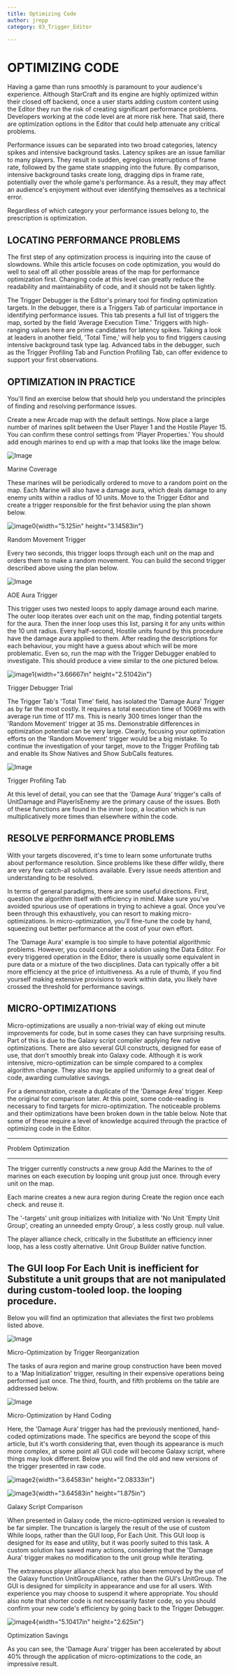 ```yaml
---
title: Optimizing Code
author: jrepp
category: 03_Trigger_Editor

---
```

OPTIMIZING CODE
===============

Having a game than runs smoothly is paramount to your audience's
experience. Although StarCraft and its engine are highly optimized
within their closed off backend, once a user starts adding custom
content using the Editor they run the risk of creating significant
performance problems. Developers working at the code level are at more
risk here. That said, there are optimization options in the Editor that
could help attenuate any critical problems.

Performance issues can be separated into two broad categories, latency
spikes and intensive background tasks. Latency spikes are an issue
familiar to many players. They result in sudden, egregious interruptions
of frame rate, followed by the game state snapping into the future. By
comparison, intensive background tasks create long, dragging dips in
frame rate, potentially over the whole game's performance. As a result,
they may affect an audience's enjoyment without ever identifying
themselves as a technical error.

Regardless of which category your performance issues belong to, the
prescription is optimization.

LOCATING PERFORMANCE PROBLEMS
-----------------------------

The first step of any optimization process is inquiring into the cause
of slowdowns. While this article focuses on code optimization, you would
do well to seal off all other possible areas of the map for performance
optimization first. Changing code at this level can greatly reduce the
readability and maintainability of code, and it should not be taken
lightly.

The Trigger Debugger is the Editor's primary tool for finding
optimization targets. In the debugger, there is a Triggers Tab of
particular importance in identifying performance issues. This tab
presents a full list of triggers the map, sorted by the field 'Average
Execution Time.' Triggers with high-ranging values here are prime
candidates for latency spikes. Taking a look at leaders in another
field, 'Total Time,' will help you to find triggers causing intensive
background task type lag. Advanced tabs in the debugger, such as the
Trigger Profiling Tab and Function Profiling Tab, can offer evidence to
support your first observations.

OPTIMIZATION IN PRACTICE
------------------------

You'll find an exercise below that should help you understand the
principles of finding and resolving performance issues.

Create a new Arcade map with the default settings. Now place a large
number of marines split between the User Player 1 and the Hostile Player
15. You can confirm these control settings from 'Player Properties.' You
should add enough marines to end up with a map that looks like the image
below.

![Image](./056_Optimizing_Code/image1.png)

Marine Coverage

These marines will be periodically ordered to move to a random point on
the map. Each Marine will also have a damage aura, which deals damage to
any enemy units within a radius of 10 units. Move to the Trigger Editor
and create a trigger responsible for the first behavior using the plan
shown below.

![image0](./056_Optimizing_Code/image2.png){width="5.125in"
height="3.14583in"}

Random Movement Trigger

Every two seconds, this trigger loops through each unit on the map and
orders them to make a random movement. You can build the second trigger
described above using the plan below.

![Image](./056_Optimizing_Code/image3.png)

AOE Aura Trigger

This trigger uses two nested loops to apply damage around each marine.
The outer loop iterates over each unit on the map, finding potential
targets for the aura. Then the inner loop uses this list, parsing it for
any units within the 10 unit radius. Every half-second, Hostile units
found by this procedure have the damage aura applied to them. After
reading the descriptions for each behaviour, you might have a guess
about which will be more problematic. Even so, run the map with the
Trigger Debugger enabled to investigate. This should produce a view
similar to the one pictured below.

![image1](./056_Optimizing_Code/image4.png){width="3.66667in"
height="2.51042in"}

Trigger Debugger Trial

The Trigger Tab's 'Total Time' field, has isolated the 'Damage Aura'
Trigger as by far the most costly. It requires a total execution time of
10069 ms with average run time of 117 ms. This is nearly 300 times
longer than the 'Random Movement' trigger at 35 ms. Demonstrable
differences in optimization potential can be very large. Clearly,
focusing your optimization efforts on the 'Random Movement' trigger
would be a big mistake. To continue the investigation of your target,
move to the Trigger Profiling tab and enable its Show Natives and Show
SubCalls features.

![Image](./056_Optimizing_Code/image5.png)

Trigger Profiling Tab

At this level of detail, you can see that the 'Damage Aura' trigger's
calls of UnitDamage and PlayerIsEnemy are the primary cause of the
issues. Both of these functions are found in the inner loop, a location
which is run multiplicatively more times than elsewhere within the code.

RESOLVE PERFORMANCE PROBLEMS
----------------------------

With your targets discovered, it's time to learn some unfortunate truths
about performance resolution. Since problems like these differ wildly,
there are very few catch-all solutions available. Every issue needs
attention and understanding to be resolved.

In terms of general paradigms, there are some useful directions. First,
question the algorithm itself with efficiency in mind. Make sure you've
avoided spurious use of operations in trying to achieve a goal. Once
you've been through this exhaustively, you can resort to making
micro-optimizations. In micro-optimization, you'll fine-tune the code by
hand, squeezing out better performance at the cost of your own effort.

The 'Damage Aura' example is too simple to have potential algorithmic
problems. However, you could consider a solution using the Data Editor.
For every triggered operation in the Editor, there is usually some
equivalent in pure data or a mixture of the two disciplines. Data can
typically offer a bit more efficiency at the price of intuitiveness. As
a rule of thumb, if you find yourself making extensive provisions to
work within data, you likely have crossed the threshold for performance
savings.

MICRO-OPTIMIZATIONS
-------------------

Micro-optimizations are usually a non-trivial way of eking out minute
improvements for code, but in some cases they can have surprising
results. Part of this is due to the Galaxy script compiler applying few
native optimizations. There are also several GUI constructs, designed
for ease of use, that don't smoothly break into Galaxy code. Although it
is work intensive, micro-optimization can be simple compared to a
complex algorithm change. They also may be applied uniformly to a great
deal of code, awarding cumulative savings.

For a demonstration, create a duplicate of the 'Damage Area' trigger.
Keep the original for comparison later. At this point, some code-reading
is necessary to find targets for micro-optimization. The noticeable
problems and their optimizations have been broken down in the table
below. Note that some of these require a level of knowledge acquired
through the practice of optimizing code in the Editor.

  -----------------------------------------------------------------------
  Problem                                        Optimization
  ---------------------------------------------- ------------------------
  The trigger currently constructs a new group   Add the Marines to the
  of marines on each execution by looping        unit group just once.
  through every unit on the map.                 

  Each marine creates a new aura region during   Create the region once
  each check.                                    and reuse it.

  The '-targets' unit group initializes with     Initialize with 'No Unit
  'Empty Unit Group', creating an unneeded empty Group', a less costly
  group.                                         null value.

  The player alliance check, critically in the   Substitute an efficiency
  inner loop, has a less costly alternative.     Unit Group Builder
                                                 native function.

  The GUI loop For Each Unit is inefficient for  Substitute a
  unit groups that are not manipulated during    custom-tooled loop.
  the looping procedure.                         
  -----------------------------------------------------------------------

Below you will find an optimization that alleviates the first two
problems listed above.

![Image](./056_Optimizing_Code/image6.png)

Micro-Optimization by Trigger Reorganization

The tasks of aura region and marine group construction have been moved
to a 'Map Initialization' trigger, resulting in their expensive
operations being performed just once. The third, fourth, and fifth
problems on the table are addressed below.

![Image](./056_Optimizing_Code/image7.png)

Micro-Optimization by Hand Coding

Here, the 'Damage Aura' trigger has had the previously mentioned,
hand-coded optimizations made. The specifics are beyond the scope of
this article, but it's worth considering that, even though its
appearance is much more complex, at some point all GUI code will become
Galaxy script, where things may look different. Below you will find the
old and new versions of the trigger presented in raw code.

![image2](./056_Optimizing_Code/image8.png){width="3.64583in"
height="2.08333in"}

![image3](./056_Optimizing_Code/image9.png){width="3.64583in"
height="1.875in"}

Galaxy Script Comparison

When presented in Galaxy code, the micro-optimized version is revealed
to be far simpler. The truncation is largely the result of the use of
custom While loops, rather than the GUI loop, For Each Unit. This GUI
loop is designed for its ease and utility, but it was poorly suited to
this task. A custom solution has saved many actions, considering that
the 'Damage Aura' trigger makes no modification to the unit group while
iterating.

The extraneous player alliance check has also been removed by the use of
the Galaxy function UnitGroupAlliance, rather than the GUI's UnitGroup.
The GUI is designed for simplicity in appearance and use for all users.
With experience you may choose to suspend it where appropriate. You
should also note that shorter code is not necessarily faster code, so
you should confirm your new code's efficiency by going back to the
Trigger Debugger.

![image4](./056_Optimizing_Code/image10.png){width="5.10417in"
height="2.625in"}

Optimization Savings

As you can see, the 'Damage Aura' trigger has been accelerated by about
40% through the application of micro-optimizations to the code, an
impressive result.
